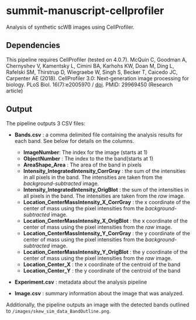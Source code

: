 # summit-manuscript-cellprofiler
Analysis of synthetic scWB images using CellProfiler.

## Dependencies
This pipeline requires CellProfiler (tested on 4.0.7).
McQuin C, Goodman A, Chernyshev V, Kamentsky L, Cimini BA, Karhohs KW, Doan M, Ding L, Rafelski SM, Thirstrup D, Wiegraebe W, Singh S, Becker T, Caicedo JC, Carpenter AE (2018). CellProfiler 3.0: Next-generation image processing for biology. PLoS Biol. 16(7):e2005970 / [doi](https://doi.org/10.1371/journal.pbio.2005970). PMID: 29969450 (Research article)

## Output
The pipeline outputs 3 CSV files:

- **Bands.csv** : a comma delimited file containing the analysis results for each band. See below for details on the columns.
    - **ImageNumber**: The index for the image (starts at 1)
    - **ObjectNumber** : The index to the the band(starts at 1)
    - **AreaShape_Area** : The area of the band in pixels
    - **Intensity_IntegratedIntensity_CorrGray** : the sum of the intensities in all pixels in the band. The intensities are taken from the _background-subtracted_ image.
    - **Intensity_IntegratedIntensity_OrigBlot** : the sum of the intensities in all pixels in the band. The intensities are taken from the _raw_ image.
    - **Location_CenterMassIntensity_X_CorrGray** : the x coordinate of the center of mass using the pixel intensities from the _background-subtracted_ image.
    - **Location_CenterMassIntensity_X_OrigBlot** : the x coordinate of the center of mass using the pixel intensities from the _raw_ image.
    - **Location_CenterMassIntensity_Y_CorrGray** : the y coordinate of the center of mass using the pixel intensities from the _background-subtracted_ image.
    - **Location_CenterMassIntensity_Y_OrigBlot** : the y coordinate of the center of mass using the pixel intensities from the _raw_ image.
    - **Location_Center_X** : the x coordinate of the centroid of the band
    - **Location_Center_Y** : the y coordinate of the centroid of the band

- **Experiment.csv** : metadata about the analysis pipeline

- **Image.csv** : summary information about the image that was analyzed.

Additionally, the pipeline outputs an image with the detected bands outlined to `/images/skew_sim_data_BandOutline.png`.